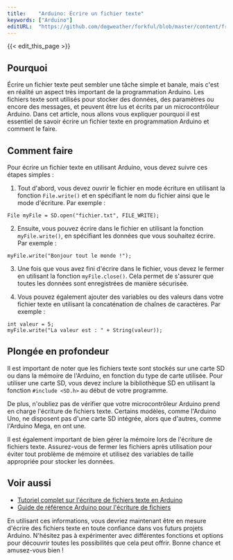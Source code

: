 ```yaml
---
title:    "Arduino: Écrire un fichier texte"
keywords: ["Arduino"]
editURL:  "https://github.com/dogweather/forkful/blob/master/content/fr/arduino/writing-a-text-file.md"
---
```


{{< edit_this_page >}}

## Pourquoi

Écrire un fichier texte peut sembler une tâche simple et banale, mais c'est en réalité un aspect très important de la programmation Arduino. Les fichiers texte sont utilisés pour stocker des données, des paramètres ou encore des messages, et peuvent être lus et écrits par un microcontrôleur Arduino. Dans cet article, nous allons vous expliquer pourquoi il est essentiel de savoir écrire un fichier texte en programmation Arduino et comment le faire.

## Comment faire

Pour écrire un fichier texte en utilisant Arduino, vous devez suivre ces étapes simples :

1. Tout d'abord, vous devez ouvrir le fichier en mode écriture en utilisant la fonction `File.write()` et en spécifiant le nom du fichier ainsi que le mode d'écriture. Par exemple : 

```arduino
File myFile = SD.open("fichier.txt", FILE_WRITE);
```

2. Ensuite, vous pouvez écrire dans le fichier en utilisant la fonction `myFile.write()`, en spécifiant les données que vous souhaitez écrire. Par exemple : 

```arduino
myFile.write("Bonjour tout le monde !");
```

3. Une fois que vous avez fini d'écrire dans le fichier, vous devez le fermer en utilisant la fonction `myFile.close()`. Cela permet de s'assurer que toutes les données sont enregistrées de manière sécurisée.

4. Vous pouvez également ajouter des variables ou des valeurs dans votre fichier texte en utilisant la concaténation de chaînes de caractères. Par exemple : 

```arduino
int valeur = 5;
myFile.write("La valeur est : " + String(valeur));
```

## Plongée en profondeur

Il est important de noter que les fichiers texte sont stockés sur une carte SD ou dans la mémoire de l'Arduino, en fonction du type de carte utilisée. Pour utiliser une carte SD, vous devez inclure la bibliothèque SD en utilisant la fonction `#include <SD.h>` au début de votre programme.

De plus, n'oubliez pas de vérifier que votre microcontrôleur Arduino prend en charge l'écriture de fichiers texte. Certains modèles, comme l'Arduino Uno, ne disposent pas d'une carte SD intégrée, alors que d'autres, comme l'Arduino Mega, en ont une.

Il est également important de bien gérer la mémoire lors de l'écriture de fichiers texte. Assurez-vous de fermer les fichiers après utilisation pour éviter tout problème de mémoire et utilisez des variables de taille appropriée pour stocker les données.

## Voir aussi

- [Tutoriel complet sur l'écriture de fichiers texte en Arduino](https://www.arduino.cc/en/Reference/SD)
- [Guide de référence Arduino pour l'écriture de fichiers](https://www.arduino.cc/reference/en/language/functions/files-and-dirs/)

En utilisant ces informations, vous devriez maintenant être en mesure d'écrire des fichiers texte en toute confiance dans vos futurs projets Arduino. N'hésitez pas à expérimenter avec différentes fonctions et options pour découvrir toutes les possibilités que cela peut offrir. Bonne chance et amusez-vous bien !